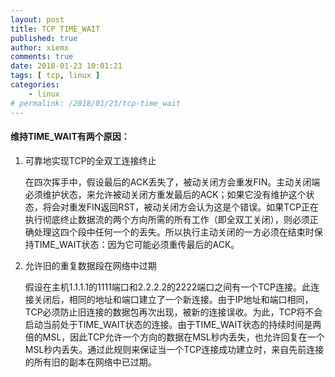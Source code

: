 ```yaml
---
layout: post
title: TCP TIME_WAIT
published: true
author: xiemx
comments: true
date: 2018-01-23 10:01:21
tags: [ tcp, linux ]
categories:
    - linux
# permalink: /2018/01/23/tcp-time_wait
---
```

#### 维持TIME_WAIT有两个原因：

1. 可靠地实现TCP的全双工连接终止

    在四次挥手中，假设最后的ACK丢失了，被动关闭方会重发FIN。主动关闭端必须维护状态，来允许被动关闭方重发最后的ACK；如果它没有维护这个状态，将会对重发FIN返回RST，被动关闭方会认为这是个错误。如果TCP正在执行彻底终止数据流的两个方向所需的所有工作（即全双工关闭），则必须正确处理这四个段中任何一个的丢失。所以执行主动关闭的一方必须在结束时保持TIME_WAIT状态：因为它可能必须重传最后的ACK。

2. 允许旧的重复数据段在网络中过期

    假设在主机1.1.1.1的1111端口和2.2.2.2的2222端口之间有一个TCP连接。此连接关闭后，相同的地址和端口建立了一个新连接。由于IP地址和端口相同，TCP必须防止旧连接的数据包再次出现，被新的连接误收。为此，TCP将不会启动当前处于TIME_WAIT状态的连接。由于TIME_WAIT状态的持续时间是两倍的MSL，因此TCP允许一个方向的数据在MSL秒内丢失，也允许回复在一个MSL秒内丢失。通过此规则来保证当一个TCP连接成功建立时，来自先前连接的所有旧的副本在网络中已过期。